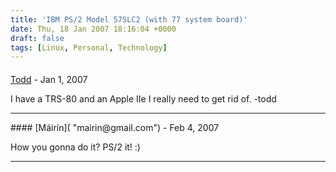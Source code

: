 ```yaml
---
title: 'IBM PS/2 Model 57SLC2 (with 77 system board)'
date: Thu, 18 Jan 2007 18:16:04 +0000
draft: false
tags: [Linux, Personal, Technology]
---
```



#### 
[Todd](http://www.dma.org/cgi-bin/cgiwrap/tw/toddblog "taw@pobox.com") - <time datetime="2007-01-22 21:32:51">Jan 1, 2007</time>

I have a TRS-80 and an Apple IIe I really need to get rid of. -todd
<hr />
#### 
[Máirín]( "mairin@gmail.com") - <time datetime="2007-02-01 12:14:14">Feb 4, 2007</time>

How you gonna do it? PS/2 it! :)
<hr />

